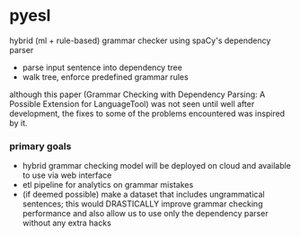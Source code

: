 ﻿# pyesl
hybrid (ml + rule-based) grammar checker using spaCy's dependency parser
- parse input sentence into dependency tree
- walk tree, enforce predefined grammar rules

although this paper (Grammar Checking with Dependency Parsing: A Possible Extension for LanguageTool) was not seen until well after development, the fixes to some of the problems encountered was inspired by it.

### primary goals
- hybrid grammar checking model will be deployed on cloud and available to use via web interface
- etl pipeline for analytics on grammar mistakes
- (if deemed possible) make a dataset that includes ungrammatical sentences; this would DRASTICALLY improve grammar checking performance and also allow us to use only the dependency parser without any extra hacks
